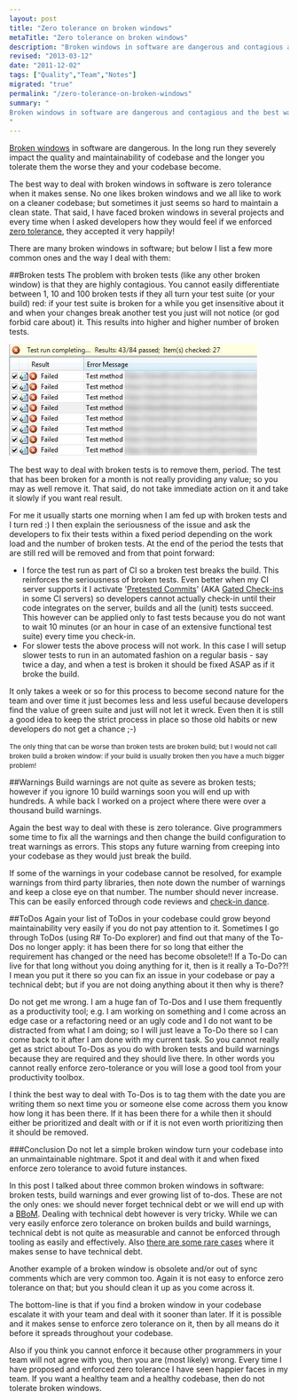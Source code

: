 ```yaml
--- 
layout: post
title: "Zero tolerance on broken windows"
metaTitle: "Zero tolerance on broken windows"
description: "Broken windows in software are dangerous and contagious and the best way to deal with them is usually zero tolerance"
revised: "2013-03-12"
date: "2011-12-02"
tags: ["Quality","Team","Notes"]
migrated: "true"
permalink: "/zero-tolerance-on-broken-windows"
summary: "
Broken windows in software are dangerous and contagious and the best way to deal with them is usually zero tolerance
"
---
```

[Broken windows][1] in software are dangerous. In the long run they severely impact the quality and maintainability of codebase and the longer you tolerate them the worse they and your codebase become. 

The best way to deal with broken windows in software is zero tolerance when it makes sense. No one likes broken windows and we all like to work on a cleaner codebase; but sometimes it just seems so hard to maintain a clean state. That said, I have faced broken windows in several projects and every time when I asked developers how they would feel if we enforced [zero tolerance][2], they accepted it very happily! 

There are many broken windows in software; but below I list a few more common ones and the way I deal with them:

##Broken tests
The problem with broken tests (like any other broken window) is that they are highly contagious. You cannot easily differentiate between 1, 10 and 100 broken tests if they all turn your test suite (or your build) red: if your test suite is broken for a while you get insensitive about it and when your changes break another test you just will not notice (or god forbid care about) it. This results into higher and higher number of broken tests.

![Broken tests][3]

The best way to deal with broken tests is to remove them, period. The test that has been broken for a month is not really providing any value; so you may as well remove it. That said, do not take immediate action on it and take it slowly if you want real result. 

For me it usually starts one morning when I am fed up with broken tests and I turn red :) I then explain the seriousness of the issue and ask the developers to fix their tests within a fixed period depending on the work load and the number of broken tests. At the end of the period the tests that are still red will be removed and from that point forward: 

 - I force the test run as part of CI so a broken test breaks the build. This reinforces the seriousness of broken tests. Even better when my CI server supports it I activate '[Pretested Commits][4]' (AKA [Gated Check-ins][5] in some CI servers) so developers cannot actually check-in until their code integrates on the server, builds and all the (unit) tests succeed. This however can be applied only to fast tests because you do not want to wait 10 minutes (or an hour in case of an extensive functional test suite) every time you check-in. 
 - For slower tests the above process will not work. In this case I will setup slower tests to run in an automated fashion on a regular basis - say twice a day, and when a test is broken it should be fixed ASAP as if it broke the build.

It only takes a week or so for this process to become second nature for the team and over time it just becomes less and less useful because developers find the value of green suite and just will not let it wreck. Even then it is still a good idea to keep the strict process in place so those old habits or new developers do not get a chance ;-)

<small>The only thing that can be worse than broken tests are broken build; but I would not call broken build a broken window: if your build is usually broken then you have a much bigger problem!</small>

##Warnings
Build warnings are not quite as severe as broken tests; however if you ignore 10 build warnings soon you will end up with hundreds. A while back I worked on a project where there were over a thousand build warnings.

Again the best way to deal with these is zero tolerance. Give programmers some time to fix all the warnings and then change the build configuration to treat warnings as errors. This stops any future warning from creeping into your codebase as they would just break the build.

If some of the warnings in your codebase cannot be resolved, for example warnings from third party libraries, then note down the number of warnings and keep a close eye on that number. The number should never increase. This can be easily enforced through code reviews and [check-in dance][6].

##ToDos
Again your list of ToDos in your codebase could grow beyond maintainability very easily if you do not pay attention to it. Sometimes I go through ToDos (using R# To-Do explorer) and find out that many of the To-Dos no longer apply: it has been there for so long that either the requirement has changed or the need has become obsolete!! If a To-Do can live for that long without you doing anything for it, then is it really a To-Do??! I mean you put it there so you can fix an issue in your codebase or pay a technical debt; but if you are not doing anything about it then why is there? 

Do not get me wrong. I am a huge fan of To-Dos and I use them frequently as a productivity tool; e.g. I am working on something and I come across an edge case or a refactoring need or an ugly code and I do not want to be distracted from what I am doing; so I will just leave a To-Do there so I can come back to it after I am done with my current task. So you cannot really get as strict about To-Dos as you do with broken tests and build warnings because they are required and they should live there. In other words you cannot really enforce zero-tolerance or you will lose a good tool from your productivity toolbox.

I think the best way to deal with To-Dos is to tag them with the date you are writing them so next time you or someone else come across them you know how long it has been there. If it has been there for a while then it should either be prioritized and dealt with or if it is not even worth prioritizing then it should be removed.

###Conclusion
Do not let a simple broken window turn your codebase into an unmaintainable nightmare. Spot it and deal with it and when fixed enforce zero tolerance to avoid future instances.

In this post I talked about three common broken windows in software: broken tests, build warnings and ever growing list of to-dos. These are not the only ones: we should never forget technical debt or we will end up with a [BBoM][7]. Dealing with technical debt however is very tricky. While we can very easily enforce zero tolerance on broken builds and build warnings, technical debt is not quite as measurable and cannot be enforced through tooling as easily and effectively. Also [there are some rare cases][8] where it makes sense to have technical debt. 

Another example of a broken window is obsolete and/or out of sync comments which are very common too. Again it is not easy to enforce zero tolerance on that; but you should clean it up as you come across it. 

The bottom-line is that if you find a broken window in your codebase escalate it with your team and deal with it sooner than later. If it is possible and it makes sense to enforce zero tolerance on it, then by all means do it before it spreads throughout your codebase.

Also if you think you cannot enforce it because other programmers in your team will not agree with you, then you are (most likely) wrong. Every time I have proposed and enforced zero tolerance I have seen happier faces in my team. If you want a healthy team and a healthy codebase, then do not tolerate broken windows.


  [1]: http://www.codinghorror.com/blog/2005/06/the-broken-window-theory.html
  [2]: http://en.wikipedia.org/wiki/Zero_tolerance
  [3]: /get/broken-windows/broken-tests.JPG
  [4]: http://www.jetbrains.com/teamcity/features/delayed_commit.html
  [5]: http://msdn.microsoft.com/en-us/library/dd787631.aspx
  [6]: /mitigate-your-merge-issues
  [7]: http://c2.com/cgi/wiki?BigBallOfMud
  [8]: /bad-code